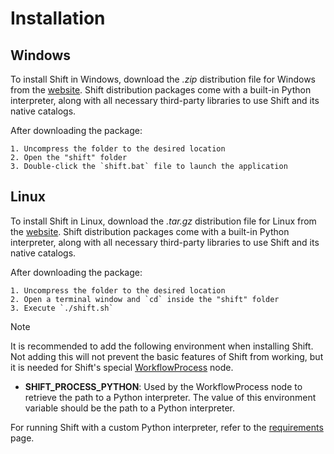 # Installation

## Windows

To install Shift in Windows, download the *.zip* distribution file for Windows from the [website](https://www.inbibo.co.uk/shift). Shift distribution packages come with a built-in Python interpreter, along with all necessary third-party libraries to use Shift and its native catalogs.

After downloading the package:

    1. Uncompress the folder to the desired location
    2. Open the "shift" folder
    3. Double-click the `shift.bat` file to launch the application

## Linux

To install Shift in Linux, download the *.tar.gz* distribution file for Linux from the [website](https://www.inbibo.co.uk/shift). Shift distribution packages come with a built-in Python interpreter, along with all necessary third-party libraries to use Shift and its native catalogs.

After downloading the package:

    1. Uncompress the folder to the desired location
    2. Open a terminal window and `cd` inside the "shift" folder
    3. Execute `./shift.sh`

> [!NOTE]
>  It is recommended to add the following environment when installing Shift. Not adding this will not prevent the basic features of Shift from working, but it is needed for Shift's special [WorkflowProcess](../reference/nodes/workflow#workflowproces-node) node.
> - **SHIFT_PROCESS_PYTHON**: Used by the WorkflowProcess node to retrieve the path to a Python interpreter. The value of this environment variable should be the path to a Python interpreter.

For running Shift with a custom Python interpreter, refer to the [requirements](requirements) page.
